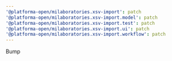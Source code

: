```yaml
---
'@platforma-open/milaboratories.xsv-import': patch
'@platforma-open/milaboratories.xsv-import.model': patch
'@platforma-open/milaboratories.xsv-import.test': patch
'@platforma-open/milaboratories.xsv-import.ui': patch
'@platforma-open/milaboratories.xsv-import.workflow': patch
---
```


Bump
